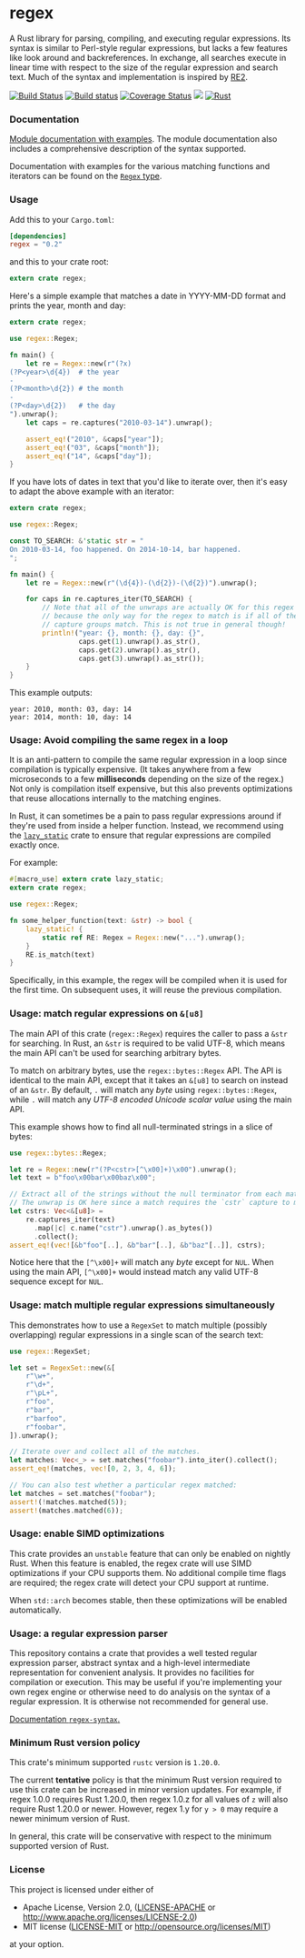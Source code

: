 regex
=====
A Rust library for parsing, compiling, and executing regular expressions. Its
syntax is similar to Perl-style regular expressions, but lacks a few features
like look around and backreferences. In exchange, all searches execute in
linear time with respect to the size of the regular expression and search text.
Much of the syntax and implementation is inspired
by [RE2](https://github.com/google/re2).

[![Build Status](https://travis-ci.org/rust-lang/regex.svg?branch=master)](https://travis-ci.org/rust-lang/regex)
[![Build status](https://ci.appveyor.com/api/projects/status/github/rust-lang/regex?svg=true)](https://ci.appveyor.com/project/rust-lang-libs/regex)
[![Coverage Status](https://coveralls.io/repos/github/rust-lang/regex/badge.svg?branch=master)](https://coveralls.io/github/rust-lang/regex?branch=master)
[![](http://meritbadge.herokuapp.com/regex)](https://crates.io/crates/regex)
[![Rust](https://img.shields.io/badge/rust-1.20%2B-blue.svg?maxAge=3600)](https://github.com/rust-lang/regex)

### Documentation

[Module documentation with examples](https://docs.rs/regex).
The module documentation also includes a comprehensive description of the
syntax supported.

Documentation with examples for the various matching functions and iterators
can be found on the
[`Regex` type](https://docs.rs/regex/*/regex/struct.Regex.html).

### Usage

Add this to your `Cargo.toml`:

```toml
[dependencies]
regex = "0.2"
```

and this to your crate root:

```rust
extern crate regex;
```

Here's a simple example that matches a date in YYYY-MM-DD format and prints the
year, month and day:

```rust
extern crate regex;

use regex::Regex;

fn main() {
    let re = Regex::new(r"(?x)
(?P<year>\d{4})  # the year
-
(?P<month>\d{2}) # the month
-
(?P<day>\d{2})   # the day
").unwrap();
    let caps = re.captures("2010-03-14").unwrap();

    assert_eq!("2010", &caps["year"]);
    assert_eq!("03", &caps["month"]);
    assert_eq!("14", &caps["day"]);
}
```

If you have lots of dates in text that you'd like to iterate over, then it's
easy to adapt the above example with an iterator:

```rust
extern crate regex;

use regex::Regex;

const TO_SEARCH: &'static str = "
On 2010-03-14, foo happened. On 2014-10-14, bar happened.
";

fn main() {
    let re = Regex::new(r"(\d{4})-(\d{2})-(\d{2})").unwrap();

    for caps in re.captures_iter(TO_SEARCH) {
        // Note that all of the unwraps are actually OK for this regex
        // because the only way for the regex to match is if all of the
        // capture groups match. This is not true in general though!
        println!("year: {}, month: {}, day: {}",
                 caps.get(1).unwrap().as_str(),
                 caps.get(2).unwrap().as_str(),
                 caps.get(3).unwrap().as_str());
    }
}
```

This example outputs:

```
year: 2010, month: 03, day: 14
year: 2014, month: 10, day: 14
```

### Usage: Avoid compiling the same regex in a loop

It is an anti-pattern to compile the same regular expression in a loop since
compilation is typically expensive. (It takes anywhere from a few microseconds
to a few **milliseconds** depending on the size of the regex.) Not only is
compilation itself expensive, but this also prevents optimizations that reuse
allocations internally to the matching engines.

In Rust, it can sometimes be a pain to pass regular expressions around if
they're used from inside a helper function. Instead, we recommend using the
[`lazy_static`](https://crates.io/crates/lazy_static) crate to ensure that
regular expressions are compiled exactly once.

For example:

```rust
#[macro_use] extern crate lazy_static;
extern crate regex;

use regex::Regex;

fn some_helper_function(text: &str) -> bool {
    lazy_static! {
        static ref RE: Regex = Regex::new("...").unwrap();
    }
    RE.is_match(text)
}
```

Specifically, in this example, the regex will be compiled when it is used for
the first time. On subsequent uses, it will reuse the previous compilation.

### Usage: match regular expressions on `&[u8]`

The main API of this crate (`regex::Regex`) requires the caller to pass a
`&str` for searching. In Rust, an `&str` is required to be valid UTF-8, which
means the main API can't be used for searching arbitrary bytes.

To match on arbitrary bytes, use the `regex::bytes::Regex` API. The API
is identical to the main API, except that it takes an `&[u8]` to search
on instead of an `&str`. By default, `.` will match any *byte* using
`regex::bytes::Regex`, while `.` will match any *UTF-8 encoded Unicode scalar
value* using the main API.

This example shows how to find all null-terminated strings in a slice of bytes:

```rust
use regex::bytes::Regex;

let re = Regex::new(r"(?P<cstr>[^\x00]+)\x00").unwrap();
let text = b"foo\x00bar\x00baz\x00";

// Extract all of the strings without the null terminator from each match.
// The unwrap is OK here since a match requires the `cstr` capture to match.
let cstrs: Vec<&[u8]> =
    re.captures_iter(text)
      .map(|c| c.name("cstr").unwrap().as_bytes())
      .collect();
assert_eq!(vec![&b"foo"[..], &b"bar"[..], &b"baz"[..]], cstrs);
```

Notice here that the `[^\x00]+` will match any *byte* except for `NUL`. When
using the main API, `[^\x00]+` would instead match any valid UTF-8 sequence
except for `NUL`.

### Usage: match multiple regular expressions simultaneously

This demonstrates how to use a `RegexSet` to match multiple (possibly
overlapping) regular expressions in a single scan of the search text:

```rust
use regex::RegexSet;

let set = RegexSet::new(&[
    r"\w+",
    r"\d+",
    r"\pL+",
    r"foo",
    r"bar",
    r"barfoo",
    r"foobar",
]).unwrap();

// Iterate over and collect all of the matches.
let matches: Vec<_> = set.matches("foobar").into_iter().collect();
assert_eq!(matches, vec![0, 2, 3, 4, 6]);

// You can also test whether a particular regex matched:
let matches = set.matches("foobar");
assert!(!matches.matched(5));
assert!(matches.matched(6));
```

### Usage: enable SIMD optimizations

This crate provides an `unstable` feature that can only be enabled on nightly
Rust. When this feature is enabled, the regex crate will use SIMD optimizations
if your CPU supports them. No additional compile time flags are required; the
regex crate will detect your CPU support at runtime.

When `std::arch` becomes stable, then these optimizations will be enabled
automatically.


### Usage: a regular expression parser

This repository contains a crate that provides a well tested regular expression
parser, abstract syntax and a high-level intermediate representation for
convenient analysis. It provides no facilities for compilation or execution.
This may be useful if you're implementing your own regex engine or otherwise
need to do analysis on the syntax of a regular expression. It is otherwise not
recommended for general use.

[Documentation `regex-syntax`.](https://docs.rs/regex-syntax)


### Minimum Rust version policy

This crate's minimum supported `rustc` version is `1.20.0`.

The current **tentative** policy is that the minimum Rust version required to
use this crate can be increased in minor version updates. For example, if
regex 1.0.0 requires Rust 1.20.0, then regex 1.0.z for all values of `z` will
also require Rust 1.20.0 or newer. However, regex 1.y for `y > 0` may require
a newer minimum version of Rust.

In general, this crate will be conservative with respect to the minimum
supported version of Rust.


### License

This project is licensed under either of

 * Apache License, Version 2.0, ([LICENSE-APACHE](LICENSE-APACHE) or
   http://www.apache.org/licenses/LICENSE-2.0)
 * MIT license ([LICENSE-MIT](LICENSE-MIT) or
   http://opensource.org/licenses/MIT)

at your option.
